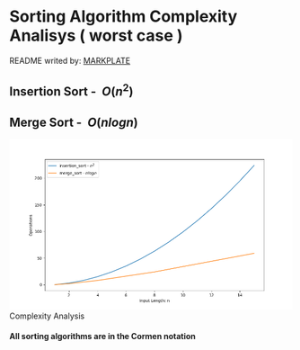 

**Sorting Algorithm Complexity Analisys ( worst case )**
========================================================

README writed by: [MARKPLATE](https://github.com/cecinuga/markplate)

**Insertion Sort - $\ O(n^2)$**
-------------------------------

**Merge Sort - $\ O(nlog n)$**
------------------------------

![](./source/sorting_complexity.png)Complexity Analysis
  

  
#### All sorting algorithms are in the Cormen notation

